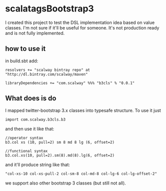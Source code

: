 # scalatagsBootstrap3

I created this project to test the DSL implementation idea based on value classes. 
I'm not sure if it'll be useful for someone. It's not production ready and is not fully implemented.

how to use it
------------------------------------------------------

in build.sbt add:
```
resolvers += "scalway bintray repo" at "http://dl.bintray.com/scalway/maven"

libraryDependencies += "com.scalway" %%% "b3cls" % "0.0.1"
```

What does is do
------------------------------------------------------

I mapped twitter-bootstrap 3.x classes into typesafe structure. To use it just 

```
import com.scalway.b3cls.b3
```

and then use it like that:

```
//operator syntax
b3.col xs (10, pull=2) sm 8 md 8 lg (6, offset=2)

//functional syntax
b3.col.xs(10, pull=2).sm(8).md(8).lg(6, offset=2)
```

and it'll produce string like that:

```
"col-xs-10 col-xs-pull-2 col-sm-8 col-md-8 col-lg-6 col-lg-offset-2"
```

we support also other bootstrap 3 classes (but still not all).